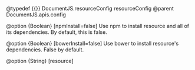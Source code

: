@typedef {{}} DocumentJS.resourceConfig resourceConfig
@parent DocumentJS.apis.config

@option {Boolean} [npmInstall=false] Use npm to install resource 
and all of its dependencies.  By default, this is false.

@option {Boolean} [bowerInstall=false] Use bower to install resource's 
dependencies.  False by default.

@option {String} [resource]
